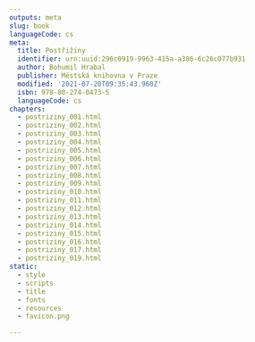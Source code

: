 ```yaml
---
outputs: meta
slug: book
languageCode: cs
meta:
  title: Postřižiny
  identifier: urn:uuid:296c0919-9963-415a-a386-6c26c077b931
  author: Bohumil Hrabal
  publisher: Městská knihovna v Praze
  modified: '2021-07-20T09:35:43.960Z'
  isbn: 978-80-274-0473-5
  languageCode: cs
chapters:
  - postriziny_001.html
  - postriziny_002.html
  - postriziny_003.html
  - postriziny_004.html
  - postriziny_005.html
  - postriziny_006.html
  - postriziny_007.html
  - postriziny_008.html
  - postriziny_009.html
  - postriziny_010.html
  - postriziny_011.html
  - postriziny_012.html
  - postriziny_013.html
  - postriziny_014.html
  - postriziny_015.html
  - postriziny_016.html
  - postriziny_017.html
  - postriziny_019.html
static:
  - style
  - scripts
  - title
  - fonts
  - resources
  - favicon.png

---
```


